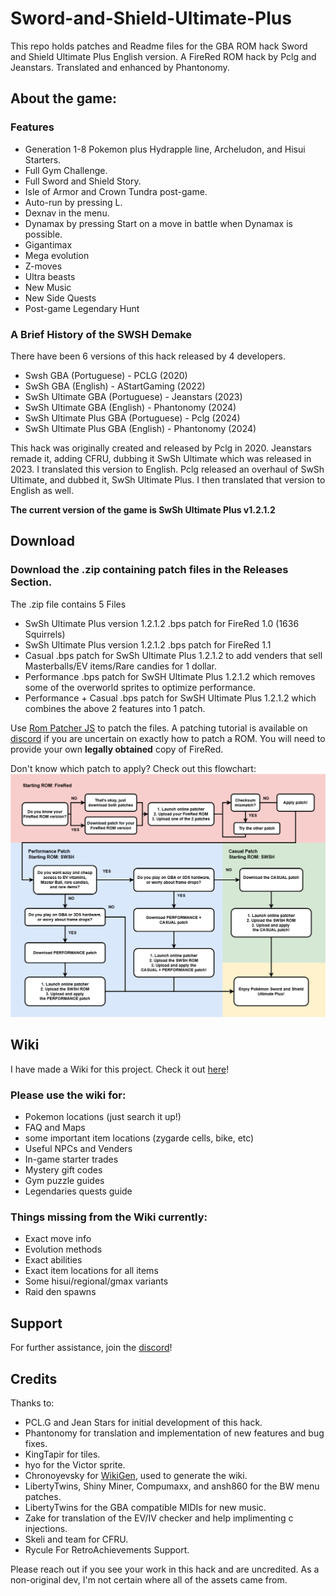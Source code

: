 # Sword-and-Shield-Ultimate-Plus
This repo holds patches and Readme files for the GBA ROM hack Sword and Shield Ultimate Plus English version.
A FireRed ROM hack by Pclg and Jeanstars. Translated and enhanced by Phantonomy.

## About the game: 
### Features
- Generation 1-8 Pokemon plus Hydrapple line, Archeludon, and Hisui Starters.
- Full Gym Challenge.
- Full Sword and Shield Story.
- Isle of Armor and Crown Tundra post-game.
- Auto-run by pressing L.
- Dexnav in the menu.
- Dynamax by pressing Start on a move in battle when Dynamax is possible.
- Gigantimax
- Mega evolution
- Z-moves
- Ultra beasts
- New Music
- New Side Quests
- Post-game Legendary Hunt
### A Brief History of the SWSH Demake

There have been 6 versions of this hack released by 4 developers.

- Swsh GBA (Portuguese) - PCLG (2020)
- SwSh GBA (English) - AStartGaming (2022)
- SwSh Ultimate GBA (Portuguese) - Jeanstars (2023)
- SwSh Ultimate GBA (English) - Phantonomy (2024)
- SwSh Ultimate Plus GBA (Portuguese) - Pclg (2024)
- SwSh Ultimate Plus GBA (English) - Phantonomy (2024)

This hack was originally created and released by Pclg in 2020. Jeanstars remade it, adding CFRU, dubbing it SwSh Ultimate which was released in 2023. I translated this version to English. Pclg released an overhaul of SwSh Ultimate, and dubbed it, SwSh Ultimate Plus. I then translated that version to English as well.

**The current version of the game is SwSh Ultimate Plus v1.2.1.2**

## Download
### Download the .zip containing patch files in the **Releases** Section.
The .zip file contains 5 Files
- SwSh Ultimate Plus version 1.2.1.2 .bps patch for FireRed 1.0 (1636 Squirrels)
- SwSh Ultimate Plus version 1.2.1.2 .bps patch for FireRed 1.1 
- Casual .bps patch for SwSh Ultimate Plus 1.2.1.2  to add venders that sell Masterballs/EV items/Rare candies for 1 dollar.
- Performance .bps patch for SwSH Ultimate Plus 1.2.1.2 which removes some of the overworld sprites to optimize performance.
- Performance + Casual .bps patch for SwSH Ultimate Plus 1.2.1.2 which combines the above 2 features into 1 patch.

Use [Rom Patcher JS](https://www.marcrobledo.com/RomPatcher.js/legacy/) to patch the files.
A patching tutorial is available on [discord](https://discord.gg/5KaesJHx9e) if you are uncertain on exactly how to patch a ROM.
You will need to provide your own **legally obtained** copy of FireRed.

Don't know which patch to apply? Check out this flowchart:
![Patching Flowchart](patching%20flowchart.png)
  
## Wiki
I have made a Wiki for this project. Check it out [here](https://ddaretrogamer.github.io/sword-and-shield-ultimate-plus-wiki/)!
### Please use the wiki for:
- Pokemon locations (just search it up!)
- FAQ and Maps
- some important item locations (zygarde cells, bike, etc)
- Useful NPCs and Venders
- In-game starter trades
- Mystery gift codes
- Gym puzzle guides
- Legendaries quests guide

### Things missing from the Wiki currently:
- Exact move info
- Evolution methods
- Exact abilities
- Exact item locations for all items
- Some hisui/regional/gmax variants
- Raid den spawns

## Support
For further assistance, join the [discord](https://discord.gg/5KaesJHx9e)!

## Credits
Thanks to:
- PCL.G and Jean Stars for initial development of this hack.
- Phantonomy for translation and implementation of new features and bug fixes.
- KingTapir for tiles.
- hyo for the Victor sprite.
- Chronoyevsky for [WikiGen](https://github.com/AkeemAllen/WikiGen), used to generate the wiki.
- LibertyTwins, Shiny Miner, Compumaxx, and ansh860 for the BW menu patches.
- LibertyTwins for the GBA compatible MIDIs for new music.
- Zake for translation of the EV/IV checker and help implimenting c injections.
- Skeli and team for CFRU.
- Rycule For RetroAchievements Support.
  
Please reach out if you see your work in this hack and are uncredited. As a non-original dev, I'm not certain where all of the assets came from.
